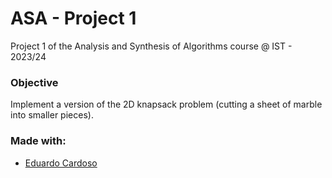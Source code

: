 # ASA - Project 1
Project 1 of the Analysis and Synthesis of Algorithms course @ IST - 2023/24

### Objective
Implement a version of the 2D knapsack problem (cutting a sheet of marble into smaller pieces).

### Made with:
- [Eduardo Cardoso](https://github.com/eduardopalricas33)
